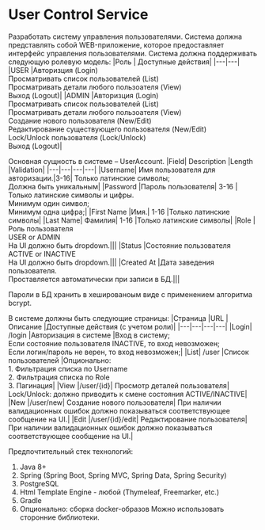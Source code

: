 # User Control Service
Разработать систему управления пользователями.
Система должна представлять собой WEB-приложение, которое предоставляет интерфейс управления пользователями.
Система должна поддерживать следующую ролевую модель:
|Роль | Доступные действия|
|---|---|
|USER |Авторизция (Login)<br />Просматривать список пользователей (List)<br />Просматривать детали любого пользоателя (View)<br />Выход (Logout)|
|ADMIN |Авторизция (Login)<br />Просматривать список пользователей (List)<br />Просматривать детали любого пользоателя (View)<br />Создание нового пользователя (New/Edit)<br />Редактирование существующего пользователя (New/Edit)<br />Lock/Unlock пользователя (Lock/Unlock)<br />Выход (Logout)|

Основная сущность в системе – UserAccount.
|Field| Description |Length |Validation|
|---|---|---|---|
|Username| Имя пользователя для авторизации.|3-16| Только латинские символы;<br />Должна быть уникальным|
|Password |Пароль пользователя| 3-16 |Только латинские символы и цифры.<br />Минимум один символ;<br />Минимум одна цифра;|
|First Name |Имя.| 1-16 |Только латинские символы|
|Last Name| Фамилия| 1-16 |Только латинские символы|
|Role |Роль пользователя<br />USER or ADMIN<br />На UI должно быть dropdown.|||
|Status |Состояние пользователя <br />ACTIVE or INACTIVE<br />На UI должно быть dropdown.|||
|Created At |Дата заведения пользователя.<br />Проставляется автоматически при записи в БД.|||

Пароли в БД хранить в хешированоым виде с применением алгоритма bcrypt.

В системе должны быть следующие страницы:
|Страница |URL |Описание |Доступные действия (с учетом роли)|
|---|---|---|---|
|Login| /login |Авторизация в системе |Вход в систему;<br />Если состояние пользователя INACTIVE, то вход невозможен;<br />Если логин/пароль не верен, то вход невозможен;|
|List| /user |Список пользователей |Опционально:<br />1. Фильтрация списка по Username<br />2. Фильтрация списка по Role<br />3. Пагинация|
|View |/user/{id}| Просмотр деталей пользователя| Lock/Unlock: должно приводить к смене состояния ACTIVE/INACTIVE|
|New |/user/new| Создание нового пользователя| При наличии валидационных ошибок должно показываться соответствующее сообщение на UI.|
|Edit |/user/{id}/edit| Редактирование пользователя|При наличии валидационных ошибок должно показываться соответствующее сообщение на UI.|

Предпочтительный стек технологий:
1. Java 8+
2. Spring (Spring Boot, Spring MVC, Spring Data, Spring Security)
3. PostgreSQL
4. Html Template Engine - любой (Thymeleaf, Freemarker, etc.)
5. Gradle
6. Опционально: сборка docker-образов
Можно использовать сторонние библиотеки.

